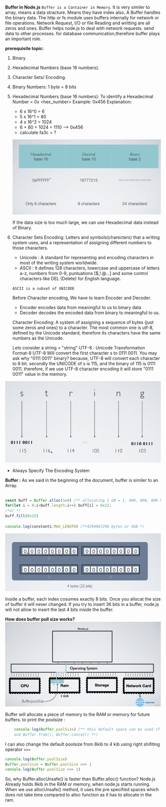 __Buffer in Node.js__
`Buffer is a Container in Memory`. It is very similer to array, means a data stracture. Means they have index also. 
A Buffer handles the binary data. The http or fs module uses buffers internally for network or file operations.
Network Request, I/O or file Reading and writting are all zeros and ones. Buffer helps node.js to deal with network requests.
send data to other processes. for database communication,therefore buffer plays an important role. 


__prerequisite topic:__
1. Binary. 
2. Hexadecimal Numbers (base 16 numbers).
3. Character Sets/ Encoding.

1. Binary Numbers:
   1 byte = 8 bits

2. Hexadecimal Numbers (base 16 numbers):
    To identify a Hexadecimal Number = 0x <hex_number>
    Example: 0x456
    Explanation: 
    - 6 x 16^0 = 6
    - 5 x 16^1 = 80
    - 4 x 16^2 = 1024
    - 6 + 80 + 1024 = 1110 --> 0x456 
    - calculate fa3c = ?


    ![alt text](./public/image.png)

    If the data size is too much large, we can use Hexadecimal data instead of Binary. 

3. Character Sets Encoding: Letters and symbols(charecters) that a writing system uses, and a representation of assigning different numbers
    to those characters.
    - Unicode : A standard for representing and encoding characters in most of the writing system worldwide.
    - ASCII : It defines 128 characters, lowercase and uppercase of letters a-z, numbers from 0-9, puntuations [$,!.@...]
    and some control characters like DEL (Delete) for English language. 

    `ASCII is a subset of UNICODE`

    Before Character encoding, We have to learn Encoder and Decoder. 
    - Encoder encodes data from meaningful to us to binary data
    - Decoder decodes the encoded data from binary to meaningful to us. 

    Character Encoding: A system of assigning a sequence of bytes (just some zeros and ones) to a character. The most common one is utf-8,
    defined by the Unicode standard, therefore its characters have the same numbers as the Unicode. 

    Lets consider a string = "string"
    UTF-8 : Unicode Transformation Format-8
    UTF-8 Will convert the first character s  to 0111 0011. You may ask why  "0111 0011" binary? because, UTF-8 will convert  each character
    to 8 bit. secondly the UNICODE of s is 115, and the binary of 115 is  0111 0011, therefore, if we use UTF-8 character encoding it will store "0111 0011" value in the memory. 

![alt text](./public/string.png)


- Always Specify The Encoding System


__Buffer :__
As we said in the beginning of the document, buffer is similer to an Array. 

```javaScript

const buff = Buffer.alloc(1e9) /** allocating 1 GB = 1, 000, 000, 000 Mega Bytes spaces in the RAM or memory*/
for(let i = 0;i<buff.length;i++) buff[i] = 0x22;
/*or */
buff.fill(0x22)

console.log(constants.MAX_LENGTH) /**4294967296 bytes or 4GB */
```

![alt text](./public/buffer.png) 

Inside a buffer, each index cosumes exactly 8 bits. Once you allocat the size of buffer it will never changed. If you try to 
insert 36 bits in a buffer, node.js will not allow to insert the last 4 bits inside the buffer. 


__How does buffer pull size works?__ 
![alt text](./public/bufferpullsize.png)

Buffer will allocate a piece of memory to the RAM or memory for future buffers. 
to print the poolsize :

```javaScript
    console.log(Buffer.poolSize) /** this default space can be used if you use Buffer.allocUnsafe(...)
    and Buffer.from(), Buffer.concat() **/
```

I can also change the default poolsize from 8kib to 4 kib using right shifiting operator `>>>`

```javaScript
console.log(Buffer.poolSize) 
Buffer.poolSize = Buffer.poolSize >>> 1 
console.log(Buffer.poolSize >>> 1)

```
So, why Buffer.allocUnsafe() is faster than Buffer.alloc() function? 
Node.js Already holds 8kib in the RAM or memory, when node.js starts running. When we use allocUnsafe() method,
it uses the pre specified spaces which does not take time compared to alloc function as it has to allocate in the ram.

